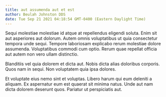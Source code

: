 ```yaml
---
title: aut assumenda aut et est
author: Beulah Johnston DDS
date: Tue Sep 21 2021 04:18:54 GMT-0400 (Eastern Daylight Time)
---
```

Sequi molestiae molestiae id atque at repellendus eligendi soluta. Enim sit aut asperiores aut dolorum. Autem omnis voluptatibus ut quia consectetur tempora unde sequi. Tempore laboriosam explicabo rerum molestiae dolore assumenda. Voluptatibus commodi cum optio. Rerum quae repellat officia aut autem non vero ullam distinctio.

 Blanditiis vel quia dolorem et dicta aut. Nobis dicta alias doloribus corporis. Quos nam in sequi. Non voluptatem quia ipsa dolores.

 Et voluptate eius nemo sint et voluptas. Libero harum qui eum deleniti a aliquam. Ex aspernatur eum est quaerat sit minima natus. Unde aut nam dicta dolorem deserunt quos. Pariatur ut perspiciatis aut.
